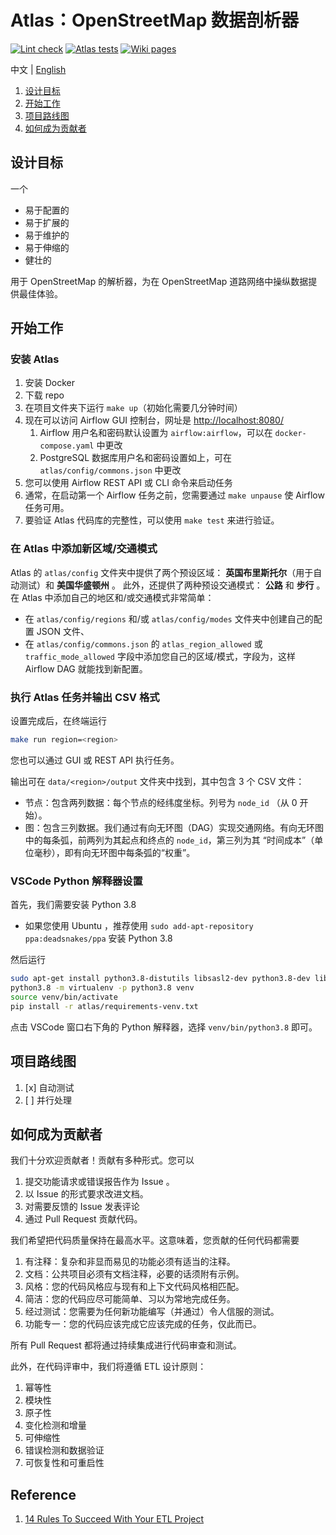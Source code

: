 # Atlas：OpenStreetMap 数据剖析器

[![Lint check](https://github.com/kitahara-saneyuki/osm_parser/actions/workflows/lint.yml/badge.svg)](https://github.com/kitahara-saneyuki/osm_parser/actions/workflows/lint.yml)
[![Atlas tests](https://github.com/kitahara-saneyuki/osm_parser/actions/workflows/atlas.yml/badge.svg)](https://github.com/kitahara-saneyuki/osm_parser/actions/workflows/atlas.yml)
[![Wiki pages](https://github.com/kitahara-saneyuki/osm_parser/actions/workflows/docs.yml/badge.svg)](https://github.com/kitahara-saneyuki/osm_parser/actions/workflows/docs.yml)

中文 | [English](./README.md)

1.  [设计目标](#设计目标)
1.  [开始工作](#开始工作)
1.  [项目路线图](#项目路线图)
1.  [如何成为贡献者](#如何成为贡献者)

## 设计目标

一个

- 易于配置的
- 易于扩展的
- 易于维护的
- 易于伸缩的
- 健壮的

用于 OpenStreetMap 的解析器，为在 OpenStreetMap 道路网络中操纵数据提供最佳体验。

## 开始工作

### 安装 Atlas

1.  安装 Docker
1.  下载 repo
1.  在项目文件夹下运行 `make up`（初始化需要几分钟时间）
1.  现在可以访问 Airflow GUI 控制台，网址是 <http://localhost:8080/>
    1.  Airflow 用户名和密码默认设置为 `airflow:airflow`，可以在 `docker-compose.yaml` 中更改
    1.  PostgreSQL 数据库用户名和密码设置如上，可在 `atlas/config/commons.json` 中更改
1.  您可以使用 Airflow REST API 或 CLI 命令来启动任务
1.  通常，在启动第一个 Airflow 任务之前，您需要通过 `make unpause` 使 Airflow 任务可用。
1.  要验证 Atlas 代码库的完整性，可以使用 `make test` 来进行验证。

### 在 Atlas 中添加新区域/交通模式

Atlas 的 `atlas/config` 文件夹中提供了两个预设区域： **英国布里斯托尔**（用于自动测试）和 **美国华盛顿州** 。
此外，还提供了两种预设交通模式： **公路** 和 **步行** 。
在 Atlas 中添加自己的地区和/或交通模式非常简单：

- 在 `atlas/config/regions` 和/或 `atlas/config/modes` 文件夹中创建自己的配置 JSON 文件、
- 在 `atlas/config/commons.json` 的 `atlas_region_allowed` 或 `traffic_mode_allowed` 字段中添加您自己的区域/模式，字段为，这样 Airflow DAG 就能找到新配置。

### 执行 Atlas 任务并输出 CSV 格式

设置完成后，在终端运行

```sh
make run region=<region>
```

您也可以通过 GUI 或 REST API 执行任务。

输出可在 `data/<region>/output` 文件夹中找到，其中包含 3 个 CSV 文件：

- 节点：包含两列数据：每个节点的经纬度坐标。列号为 `node_id` （从 0 开始）。
- 图：包含三列数据。我们通过有向无环图（DAG）实现交通网络。有向无环图中的每条弧，前两列为其起点和终点的 `node_id`，第三列为其 “时间成本”（单位毫秒），即有向无环图中每条弧的“权重”。

### VSCode Python 解释器设置

首先，我们需要安装 Python 3.8
- 如果您使用 Ubuntu ，推荐使用 `sudo add-apt-repository ppa:deadsnakes/ppa` 安装 Python 3.8

然后运行

```sh
sudo apt-get install python3.8-distutils libsasl2-dev python3.8-dev libldap2-dev libssl-dev
python3.8 -m virtualenv -p python3.8 venv
source venv/bin/activate
pip install -r atlas/requirements-venv.txt
```

点击 VSCode 窗口右下角的 Python 解释器，选择 `venv/bin/python3.8` 即可。

## 项目路线图

1.  [x] 自动测试
1.  [ ] 并行处理

## 如何成为贡献者

我们十分欢迎贡献者！贡献有多种形式。您可以

1.  提交功能请求或错误报告作为 Issue 。
1.  以 Issue 的形式要求改进文档。
1.  对需要反馈的 Issue 发表评论
1.  通过 Pull Request 贡献代码。

我们希望把代码质量保持在最高水平。这意味着，您贡献的任何代码都需要

1.  有注释：复杂和非显而易见的功能必须有适当的注释。
1.  文档：公共项目必须有文档注释，必要的话须附有示例。
1.  风格：您的代码风格应与现有和上下文代码风格相匹配。
1.  简洁：您的代码应尽可能简单、习以为常地完成任务。
1.  经过测试：您需要为任何新功能编写（并通过）令人信服的测试。
1.  功能专一：您的代码应该完成它应该完成的任务，仅此而已。

所有 Pull Request 都将通过持续集成进行代码审查和测试。

此外，在代码评审中，我们将遵循 ETL 设计原则：

1.  幂等性
1.  模块性
1.  原子性
1.  变化检测和增量
1.  可伸缩性
1.  错误检测和数据验证
1.  可恢复性和可重启性

## Reference

1.  [14 Rules To Succeed With Your ETL Project](https://refinepro.com/blog/14-rules-for-successful-ETL/)
